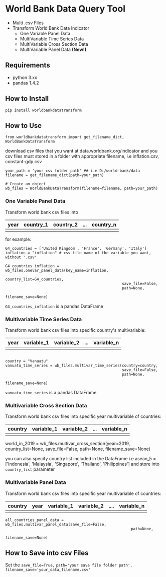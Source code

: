 # World Bank Data Query Tool

* Multi .csv Files 
* Transform World Bank Data Indicator
  * One Variable Panel Data
  * MultiVariable Time Series Data
  * MultiVariable Cross Section Data
  * MultiVariable Panel Data **(New!)**

## Requirements
* python 3.xx 
* pandas 1.4.2

## How to Install

```python: 
pip install worldbankdatatransform
```

## How to Use

 ```python:
 from worldbankdatatransform import get_filename_dict, WorldBankDataTransform
```

download csv files that you want at data.worldbank.org/indicator and 
you csv files must stored in a folder with appropriate filename, i.e inflation.csv, constant-gdp.csv

 ```python:
 your_path = 'your csv folder path' ## i.e D:/world-bank/data
 filename = get_filename_dict(path=your_path)
 
 # Create an object
 wb_files = WorldBankDataTransform(filename=filename, path=your_path)
```

### One Variable Panel Data

Transform world bank csv files into

| year | country_1 | country_2 | ... | country_n |
|------|-----------|-----------|-----|-----------|
|      |           |           |     |           |

for example:
```python:
G4_countries = ['United Kingdom', 'France', 'Germany', 'Italy']
inflation = "inflation" # csv file name of the variable you want, without '.csv'

G4_countries_inflation = wb_files.onevar_panel_data(key_name=inflation, 
                                                    country_list=G4_countries, 
                                                    save_file=False,
                                                    path=None,
                                                    filename_save=None)
```
```G4_countries_inflation``` is a pandas DataFrame

### Multivariable Time Series Data

Transform world bank csv files into specific country's multivariable:

| year | variable_1 | variable_2 | ... | variable_n |
|------|-----------|-----------|-----|-----------|
|      |           |           |     |           |


```python:

country = "Vanuatu"
vanuatu_time_series = wb_files.multivar_time_series(country=country, 
                                                    save_file=False,
                                                    path=None,
                                                    filename_save=None)
```

```vanuatu_time_series``` is a pandas DataFrame

### Multivariable Cross Section Data

Transform world bank csv files into specific year multivariable of countries:

| country | variable_1 | variable_2 | ... | variable_n |
|------|-----------|-----------|-----|-----------|
|      |           |           |     |           |


world_in_2019 = wb_files.multivar_cross_section(year=2019, 
                                                country_list=None, 
                                                save_file=False,
                                                path=None,
                                                filename_save=None)

you can also specify country list included in the DataFrame
i.e 
asean_5 = ['Indonesia', 'Malaysia', 'Singapore', 'Thailand', 'Philippines']
and store into ```country_list``` parameter


### Multivariable Panel Data

Transform world bank csv files into specific year multivariable of countries:

| country | year | variable_1 | variable_2 | .... |variable_n|
|------|-----------|-----------|-----|-----------|-----------|
|      |           |           |     |           |           |


``` python:
all_countries_panel_data = wb_files.multivar_panel_data(save_file=False,
                                                        path=None,
                                                        filename_save=None)
```                                                        


## How to Save into csv Files

Set the ```save_file=True,```
        ```path='your save file folder path',```
        ```filename_save='your_data_filename.csv'```

